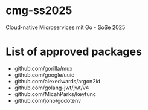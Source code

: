 # cmg-ss2025

Cloud-native Microservices mit Go - SoSe 2025

# List of approved packages
- github.com/gorilla/mux
- github.com/google/uuid
- github.com/alexedwards/argon2id
- github.com/golang-jwt/jwt/v4
- github.com/MicahParks/keyfunc
- github.com/joho/godotenv